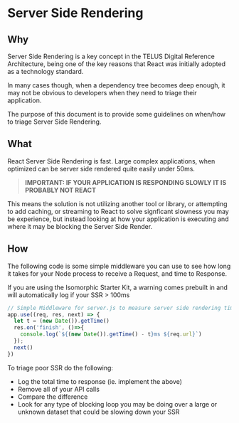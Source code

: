   # Server Side Rendering

## Why

Server Side Rendering is a key concept in the TELUS Digital Reference Architecture, being one of the key reasons that React was initially adopted as a technology standard.

In many cases though, when a dependency tree becomes deep enough, it may not be obvious to developers when they need to triage their application.

The purpose of this document is to provide some guidelines on when/how to triage Server Side Rendering.

## What

React Server Side Rendering is fast. Large complex applications, when optimized can be server side rendered quite easily under 50ms.

> **IMPORTANT: IF YOUR APPLICATION IS RESPONDING SLOWLY IT IS PROBABLY NOT REACT**

This means the solution is not utilizing another tool or library, or attempting to add caching, or streaming to React to solve signficant slowness you may be experience, but instead looking at how your application is executing and where it may be blocking the Server Side Render.

## How

The following code is some simple middleware you can use to see how long it takes for your Node process to receive a Request, and time to Response.

If you are using the Isomorphic Starter Kit, a warning comes prebuilt in and will automatically log if your SSR > 100ms
```js
// Simple Middleware for server.js to measure server side rendering time (ms)
app.use((req, res, next) => {
  let t = (new Date()).getTime()
  res.on('finish', ()=>{
    console.log(`${(new Date()).getTime() - t}ms ${req.url}`)
  });
  next()
})
```

To triage poor SSR do the following:

- Log the total time to response (ie. implement the above)
- Remove all of your API calls
- Compare the difference
- Look for any type of blocking loop you may be doing over a large or unknown dataset that could be slowing down your SSR
